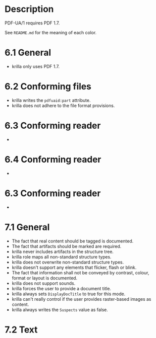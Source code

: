 # Description
PDF-UA/1 requires PDF 1.7.

See `README.md` for the meaning of each color.

# 6.1 General

- krilla only uses PDF 1.7.

# 6.2 Conforming files

- krilla writes the `pdfuaid:part` attribute.
- krilla does not adhere to the file format provisions.

# 6.3 Conforming reader

- 

# 6.4 Conforming reader

- 

# 6.3 Conforming reader

- 

# 7.1 General

- The fact that real content should be tagged is documented.
- The fact that artifacts should be marked are required.
- krilla never includes artifacts in the structure tree.
- krilla role maps all non-standard structure types.
- krilla does not overwrite non-standard structure types.
- krilla doesn't support any elements that flicker, flash or blink.
- The fact that information shall not be conveyed by contrast, colour, format or layout is documented.
- krilla does not support sounds.
- krilla forces the user to provide a document title.
- krilla always sets `DisplayDocTitle` to true for this mode.
- krilla can't really control if the user provides raster-based images as content.
- krilla always writes the `Suspects` value as false.

# 7.2 Text
